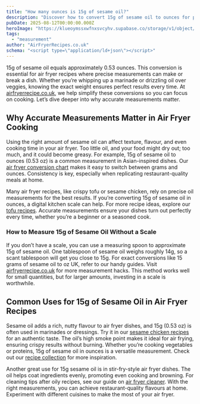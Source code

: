 ```yaml
---
title: "How many ounces is 15g of sesame oil?"
description: "Discover how to convert 15g of sesame oil to ounces for perfect air fryer recipes. Get accurate measurements in seconds!"
pubDate: 2025-08-12T00:00:00.000Z
heroImage: "https://klueoymssxwfnxsvcyhv.supabase.co/storage/v1/object/public/md/how-many-ounces-is-15g-of-sesame-oil-8afe28b9.webp"
tags:
  - "measurement"
author: "AirFryerRecipes.co.uk"
schema: "<script type=\"application/ld+json\"></script>"
---
```


<p>15g of sesame oil equals approximately 0.53 ounces. This conversion is essential for air fryer recipes where precise measurements can make or break a dish. Whether you’re whipping up a marinade or drizzling oil over veggies, knowing the exact weight ensures perfect results every time. At <a href=https://www.airfryerrecipe.co.uk>airfryerrecipe.co.uk</a>, we help simplify these conversions so you can focus on cooking. Let’s dive deeper into why accurate measurements matter.</p>  

<h2>Why Accurate Measurements Matter in Air Fryer Cooking</h2>  
<p>Using the right amount of sesame oil can affect texture, flavour, and even cooking time in your air fryer. Too little oil, and your food might dry out; too much, and it could become greasy. For example, 15g of sesame oil to ounces (0.53 oz) is a common measurement in Asian-inspired dishes. Our <a href=https://www.airfryerrecipe.co.uk/air-fryer-conversion-chart>air fryer conversion chart</a> makes it easy to switch between grams and ounces. Consistency is key, especially when replicating restaurant-quality meals at home.</p>  

<p>Many air fryer recipes, like crispy tofu or sesame chicken, rely on precise oil measurements for the best results. If you’re converting 15g of sesame oil in ounces, a digital kitchen scale can help. For more recipe ideas, explore our <a href=https://www.airfryerrecipe.co.uk/recipe-category/tofu>tofu recipes</a>. Accurate measurements ensure your dishes turn out perfectly every time, whether you’re a beginner or a seasoned cook.</p>  

<h3>How to Measure 15g of Sesame Oil Without a Scale</h3>  
<p>If you don’t have a scale, you can use a measuring spoon to approximate 15g of sesame oil. One tablespoon of sesame oil weighs roughly 14g, so a scant tablespoon will get you close to 15g. For exact conversions like 15 grams of sesame oil to oz UK, refer to our handy guides. Visit <a href=https://www.airfryerrecipe.co.uk>airfryerrecipe.co.uk</a> for more measurement hacks. This method works well for small quantities, but for larger amounts, investing in a scale is worthwhile.</p>  

<h2>Common Uses for 15g of Sesame Oil in Air Fryer Recipes</h2>  
<p>Sesame oil adds a rich, nutty flavour to air fryer dishes, and 15g (0.53 oz) is often used in marinades or dressings. Try it in our <a href=https://www.airfryerrecipe.co.uk/recipe-category/chicken>sesame chicken recipes</a> for an authentic taste. The oil’s high smoke point makes it ideal for air frying, ensuring crispy results without burning. Whether you’re cooking vegetables or proteins, 15g of sesame oil in ounces is a versatile measurement. Check out our <a href=https://www.airfryerrecipe.co.uk/recipes>recipe collection</a> for more inspiration.</p>  

<p>Another great use for 15g sesame oil is in stir-fry-style air fryer dishes. The oil helps coat ingredients evenly, promoting even cooking and browning. For cleaning tips after oily recipes, see our guide on <a href=https://www.airfryerrecipe.co.uk/air-fryer-cleaner>air fryer cleaner</a>. With the right measurements, you can achieve restaurant-quality flavours at home. Experiment with different cuisines to make the most of your air fryer.</p>
